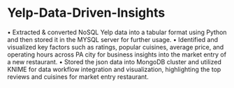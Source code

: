 # Yelp-Data-Driven-Insights
• Extracted & converted NoSQL Yelp data into a tabular format using Python and then stored it in the MYSQL server for further usage.
• Identified and visualized key factors such as ratings, popular cuisines, average price, and operating hours across PA city for business insights
into the market entry of a new restaurant.
• Stored the json data into MongoDB cluster and utilized KNIME for data workflow integration and visualization, highlighting the top reviews and cuisines for market entry restaurant.
